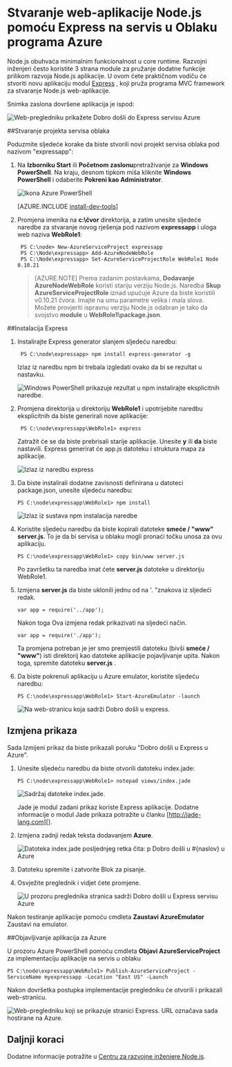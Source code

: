 <properties 
    pageTitle="Web-aplikaciju pomoću Express (Node.js) | Microsoft Azure" 
    description="Praktični vodič koji stvara na servis vodič oblaka i pokazuje kako koristiti modul Express." 
    services="cloud-services" 
    documentationCenter="nodejs" 
    authors="rmcmurray" 
    manager="wpickett" 
    editor=""/>

<tags 
    ms.service="cloud-services" 
    ms.workload="tbd" 
    ms.tgt_pltfrm="na" 
    ms.devlang="nodejs" 
    ms.topic="article" 
    ms.date="08/11/2016" 
    ms.author="robmcm"/>






# <a name="build-a-nodejs-web-application-using-express-on-an-azure-cloud-service"></a>Stvaranje web-aplikacije Node.js pomoću Express na servis u Oblaku programa Azure

Node.js obuhvaća minimalnim funkcionalnost u core runtime.
Razvojni inženjeri često koristite 3 strana module za pružanje dodatne funkcije prilikom razvoja Node.js aplikacije. U ovom ćete praktičnom vodiču će stvoriti novu aplikaciju modul [Express][] , koji pruža programa MVC framework za stvaranje Node.js web-aplikacije.

Snimka zaslona dovršene aplikacija je ispod:

![Web-pregledniku prikažete Dobro došli do Express servisu Azure](./media/cloud-services-nodejs-develop-deploy-express-app/node36.png)

##<a name="create-a-cloud-service-project"></a>Stvaranje projekta servisa oblaka

Poduzmite sljedeće korake da biste stvorili novi projekt servisa oblaka pod nazivom "expressapp":

1. Na **Izborniku Start** ili **Početnom zaslonu**pretraživanje za **Windows PowerShell**. Na kraju, desnom tipkom miša kliknite **Windows PowerShell** i odaberite **Pokreni kao Administrator**.

    ![Ikona Azure PowerShell](./media/cloud-services-nodejs-develop-deploy-express-app/azure-powershell-start.png)

    [AZURE.INCLUDE [install-dev-tools](../../includes/install-dev-tools.md)]

2. Promjena imenika na **c:\\čvor** direktorija, a zatim unesite sljedeće naredbe za stvaranje novog rješenja pod nazivom **expressapp** i uloga web naziva **WebRole1**:

        PS C:\node> New-AzureServiceProject expressapp
        PS C:\Node\expressapp> Add-AzureNodeWebRole
        PS C:\Node\expressapp> Set-AzureServiceProjectRole WebRole1 Node 0.10.21

    > [AZURE.NOTE] Prema zadanim postavkama, **Dodavanje AzureNodeWebRole** koristi stariju verziju Node.js. Naredba **Skup AzureServiceProjectRole** iznad upućuje Azure da biste koristili v0.10.21 čvora.  Imajte na umu parametre velika i mala slova.  Možete provjeriti ispravnu verziju Node.js odabran je tako da svojstvo **module** u **WebRole1\package.json**.

##<a name="install-express"></a>Instalacija Express

1. Instalirajte Express generator slanjem sljedeću naredbu:

        PS C:\node\expressapp> npm install express-generator -g

    Izlaz iz naredbu npm bi trebala izgledati ovako da bi se rezultat u nastavku. 

    ![Windows PowerShell prikazuje rezultat u npm instalirajte eksplicitnih naredbe.](./media/cloud-services-nodejs-develop-deploy-express-app/express-g.png)

2. Promjena direktorija u direktoriju **WebRole1** i upotrijebite naredbu eksplicitnih da biste generirali nove aplikacije:

        PS C:\node\expressapp\WebRole1> express

    Zatražit će se da biste prebrisali starije aplikacije. Unesite **y** ili **da** biste nastavili. Express generirat će app.js datoteku i struktura mapa za aplikacije.

    ![Izlaz iz naredbu express](./media/cloud-services-nodejs-develop-deploy-express-app/node23.png)


5.  Da biste instalirali dodatne zavisnosti definirana u datoteci package.json, unesite sljedeću naredbu:

        PS C:\node\expressapp\WebRole1> npm install

    ![Izlaz iz sustava npm instalacija naredbe](./media/cloud-services-nodejs-develop-deploy-express-app/node26.png)

6.  Koristite sljedeću naredbu da biste kopirali datoteke **smeće / "www"** **server.js**. To je da bi servisa u oblaku mogli pronaći točku unosa za ovu aplikaciju.

        PS C:\node\expressapp\WebRole1> copy bin/www server.js

    Po završetku ta naredba imat ćete **server.js** datoteke u direktoriju WebRole1.

7.  Izmjena **server.js** da biste uklonili jednu od na '. "znakova iz sljedeći redak.

        var app = require('../app');

    Nakon toga Ova izmjena redak prikazivati na sljedeći način.

        var app = require('./app');

    Ta promjena potreban je jer smo premjestili datoteku (bivši **smeće / "www"**) isti direktorij kao datoteke aplikacije pojavljivanje upita. Nakon toga, spremite datoteku **server.js** .

8.  Da biste pokrenuli aplikaciju u Azure emulator, koristite sljedeću naredbu:

        PS C:\node\expressapp\WebRole1> Start-AzureEmulator -launch

    ![Na web-stranicu koja sadrži Dobro došli u express.](./media/cloud-services-nodejs-develop-deploy-express-app/node28.png)

## <a name="modifying-the-view"></a>Izmjena prikaza

Sada Izmijeni prikaz da biste prikazali poruku "Dobro došli u Express u Azure".

1.  Unesite sljedeću naredbu da biste otvorili datoteku index.jade:

        PS C:\node\expressapp\WebRole1> notepad views/index.jade

    ![Sadržaj datoteke index.jade.](./media/cloud-services-nodejs-develop-deploy-express-app/getting-started-19.png)

    Jade je modul zadani prikaz koriste Express aplikacije. Dodatne informacije o modul Jade prikaza potražite u članku [http://jade-lang.com][].

2.  Izmjena zadnji redak teksta dodavanjem **Azure**.

    ![Datoteka index.jade posljednjeg retka čita: p Dobro došli u \#{naslov} u Azure](./media/cloud-services-nodejs-develop-deploy-express-app/node31.png)

3.  Datoteku spremite i zatvorite Blok za pisanje.

4.  Osvježite preglednik i vidjet ćete promjene.

    ![U prozoru preglednika stranica sadrži Dobro došli u Express servisu Azure](./media/cloud-services-nodejs-develop-deploy-express-app/node32.png)

Nakon testiranje aplikacije pomoću cmdleta **Zaustavi AzureEmulator** Zaustavi na emulator.

##<a name="publishing-the-application-to-azure"></a>Objavljivanje aplikacija za Azure

U prozoru Azure PowerShell pomoću cmdleta **Objavi AzureServiceProject** za implementaciju aplikacije na servis u oblaku

    PS C:\node\expressapp\WebRole1> Publish-AzureServiceProject -ServiceName myexpressapp -Location "East US" -Launch

Nakon dovršetka postupka implementacije pregledniku će otvorili i prikazali web-stranicu.

![Web-pregledniku koji se prikazuje stranici Express. URL označava sada hostirane na Azure.](./media/cloud-services-nodejs-develop-deploy-express-app/node36.png)

## <a name="next-steps"></a>Daljnji koraci

Dodatne informacije potražite u [Centru za razvojne inženjere Node.js](/develop/nodejs/).

  [Node.js Web Application]: http://www.windowsazure.com/develop/nodejs/tutorials/getting-started/
  [Express]: http://expressjs.com/
  [http://jade-lang.com]: http://jade-lang.com

 

